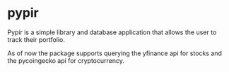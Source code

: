 # pypir

Pypir is a simple library and database application that allows the user to track their portfolio.

As of now the package supports querying the yfinance api for stocks and the pycoingecko api for cryptocurrency.

